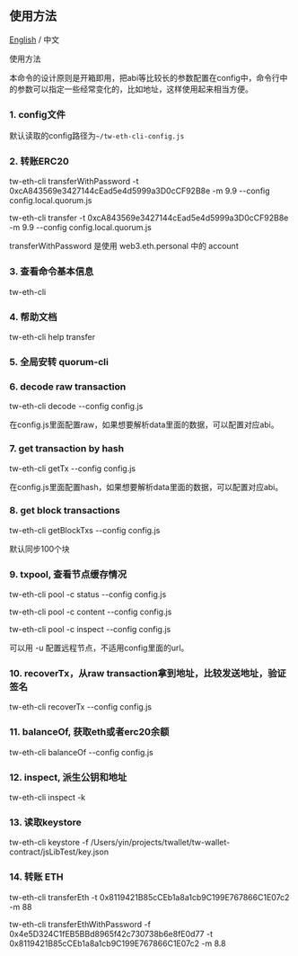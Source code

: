 ## 使用方法

[English](./README.en.md) / 中文

使用方法

本命令的设计原则是开箱即用，把abi等比较长的参数配置在config中，命令行中的参数可以指定一些经常变化的，比如地址，这样使用起来相当方便。

### 1. config文件
默认读取的config路径为`~/tw-eth-cli-config.js`

### 2. 转账ERC20

tw-eth-cli transferWithPassword -t 0xcA843569e3427144cEad5e4d5999a3D0cCF92B8e -m 9.9 --config config.local.quorum.js 

tw-eth-cli transfer -t 0xcA843569e3427144cEad5e4d5999a3D0cCF92B8e -m 9.9 --config config.local.quorum.js 

transferWithPassword 是使用 web3.eth.personal 中的 account

### 3. 查看命令基本信息
tw-eth-cli

### 4. 帮助文档
tw-eth-cli help transfer 

### 5. 全局安转 quorum-cli


### 6. decode raw transaction
tw-eth-cli decode --config config.js

在config.js里面配置raw，如果想要解析data里面的数据，可以配置对应abi。

### 7. get transaction by hash
tw-eth-cli getTx --config config.js

在config.js里面配置hash，如果想要解析data里面的数据，可以配置对应abi。

### 8. get block transactions
tw-eth-cli getBlockTxs --config config.js 

默认同步100个块

### 9. txpool, 查看节点缓存情况
tw-eth-cli pool -c status --config config.js 
 
tw-eth-cli pool -c content --config config.js 
 
tw-eth-cli pool -c inspect --config config.js 

可以用 -u 配置远程节点，不适用config里面的url。

### 10. recoverTx，从raw transaction拿到地址，比较发送地址，验证签名

tw-eth-cli recoverTx --config config.js

### 11. balanceOf, 获取eth或者erc20余额

tw-eth-cli balanceOf --config config.js

### 12. inspect, 派生公钥和地址

tw-eth-cli inspect -k <privateKey> 

### 13. 读取keystore

tw-eth-cli keystore -f /Users/yin/projects/twallet/tw-wallet-contract/jsLibTest/key.json
 


### 14. 转账 ETH

tw-eth-cli transferEth -t 0x8119421B85cCEb1a8a1cb9C199E767866C1E07c2 -m 88 

tw-eth-cli transferEthWithPassword -f 0x4e5D324C1fEB5BBd8965f42c730738b6e8fE0d77 -t 0x8119421B85cCEb1a8a1cb9C199E767866C1E07c2 -m 8.8



